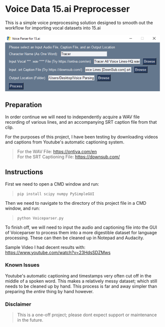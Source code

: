 # Voice Data 15.ai Preprocesser

This is a simple voice preprocessing solution designed to smooth out the workflow for importing vocal datasets into 15.ai

![Image of the Preprocessor GUI](15.ai-Preprocessor.png)

## Preparation

In order continue we will need to independently acquire a WAV file recording of various lines, and an accompanying SRT caption file from that clip. 

For the purposes of this project, I have been testing by downloading videos and captions from Youtube's automatic captioning system. 

>For the WAV File: https://ontiva.com/en  
>For the SRT Captioning File: https://downsub.com/

## Instructions

First we need to open a CMD window and run:

>```pip install scipy numpy PySimpleGUI```

Then we need to navigate to the directory of this project file in a CMD window, and run:

>```python Voiceparser.py```



To finish off, we will need to input the audio and captioning file into the GUI of Voiceparser to process them into a more digestible dataset for language processing. These can then be cleaned up in Notepad and Audacity.

Sample Video I had decent results with:  
https://www.youtube.com/watch?v=23HdsSDZMws 

### Known Issues
Youtube's automatic captioning and timestamps very often cut off in the middle of a spoken word. This makes a relatively messy dataset; which still needs to be cleaned up by hand. This process is far and away simpler than preparing the _entire_ thing by hand however.

### Disclaimer
>This is a one-off project; please dont expect support or maintenance in the future.